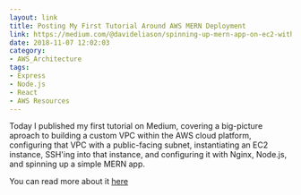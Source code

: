 ```yaml
---
layout: link
title: Posting My First Tutorial Around AWS MERN Deployment
link: https://medium.com/@davideliason/spinning-up-mern-app-on-ec2-with-vpc-5c3bcbede4a6
date: 2018-11-07 12:02:03
category:
- AWS_Architecture
tags:
- Express
- Node.js
- React
- AWS Resources
---
```


Today I published my first tutorial on Medium, covering a big-picture aproach to building a custom VPC within the AWS cloud platform, configuring that VPC with a public-facing subnet, instantiating an EC2 instance, SSH'ing into that instance, and configuring it with Nginx, Node.js, and spinning up a simple MERN app.

You can read more about it [here](https://medium.com/@davideliason/spinning-up-mern-app-on-ec2-with-vpc-5c3bcbede4a6)